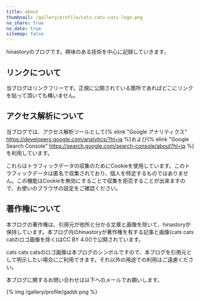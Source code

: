 ```yaml
---
title: about
thumbnail: /gallery/profile/cats-cats-cats-logo.png
no_share: true
no_date: true
sitemap: false
---
```


hinastoryのブログです。興味のある技術を中心に記録していきます。

## リンクについて

当ブログはリンクフリーです。正規に公開されている箇所であればどこにリンクを貼って頂いても構いません。

## アクセス解析について

当ブログでは、アクセス解析ツールとして{% elink "Google アナリティクス" https://developers.google.com/analytics/?hl=ja %}および{% elink "Google Search Console" https://search.google.com/search-console/about?hl=ja %}を利用しています。

これらはトラフィックデータの収集のためにCookieを使用しています。このトラフィックデータは匿名で収集されており、個人を特定するものではありません。この機能はCookieを無効にすることで収集を拒否することが出来ますので、お使いのブラウザの設定をご確認ください。

## 著作権について

本ブログの著作権は、引用元が他所と分かる文章と画像を除いて、hinastoryが保持しています。本ブログ内のhinastoryが著作権を有する記事と画像(cats cats catのロゴ画像を除く)はCC BY 4.0(<a class="button is-white about" target="_blank" title="Creative Commons" href="https://creativecommons.org/"><i class="fab fa-creative-commons"></i></a><a class="button is-white about" target="_blank" title="Attribution 4.0 International" href="https://creativecommons.org/licenses/by/4.0/"><i class="fab fa-creative-commons-by"></i></a>)で公開されています。

cats cats catsのロゴ画像は本ブログのシンボルですので、本ブログを引用元として明示したい場合にご利用できます。それ以外の用途での利用はご遠慮ください。

本ブログに関するお問い合わせは以下へのメールでお願いします。

{% img /gallery/profile/gaddr.png %}